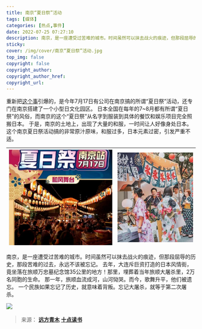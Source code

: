 ```yaml
---
title: 南京“夏日祭”活动
tags: [媒体]
categories: [热点,事件]
date: 2022-07-25 07:27:10
description: 南京，是一座遭受过苦难的城市。时间虽然可以抹去战火的痕迹，但那段屈辱的历史，那段苦难的过去，永远不该被忘记。一个民族如果忘记了历史，就意味着背叛。忘记大屠杀，就等于第二次屠杀。
sticky:
cover: /img/cover/南京“夏日祭”活动.jpg
top_img: false
copyright: false
copyright_author: 
copyright_author_href:
copyright_url: 
---
```


重新把[这个事](/2022/07/24/热点/事件/关于南京玄奘寺供奉侵华日军战犯牌位事件调查处理情况的通报/)引爆的，是今年7月17日有公司在南京搞的所谓“夏日祭”活动，还专门在南京搭建了一个小型日文化园区。
日本全国在每年的7~8月都有所谓“夏日祭”的风俗，而南京的这个“夏日祭”从名字到服装到具体的餐饮和娱乐项目完全照搬日本。
于是，南京的土地上，出现了大量的和服，一时间让人好像身处日本。这个南京夏日祭活动搞的非常原汁原味，和服过多，日本元素过密，引发严重不适。

![夏日祭](/img/cover/南京“夏日祭”活动.jpg) | ![日本元素](/img/post/南京“夏日祭”活动-日本元素.jpg)
-|-

南京，是一座遭受过苦难的城市。时间虽然可以抹去战火的痕迹，但那段屈辱的历史，那段苦难的过去，永远不该被忘记。
去年，大连斥巨资打造的日本风情街，竟坐落在旅顺万忠墓纪念馆35公里的地方！那里，埋葬着当年旅顺大屠杀里，2万名同胞的生命。
那一年，旅顺血流成河，山河恸哭。而今，歌舞升平，他们被遗忘。
一个民族如果忘记了历史，就意味着背叛。忘记大屠杀，就等于第二次屠杀。

<img src="https://city.sophie-eden.ltd/img/post/南京“夏日祭”活动.jpg" width=300 />

>来源：
>[**远方青木**](https://mp.weixin.qq.com/s?__biz=MzU5MzcyMzc2OQ==&mid=2247669818&idx=1&sn=d814eb46bd6a0a67872abcf58ff8e87d&scene=0)
>[**十点读书**](https://mp.weixin.qq.com/s?__biz=MjM5MDMyMzg2MA==&mid=2655958997&idx=1&sn=71ea39eb96067e26ba76642f70bdceb9&scene=0)
